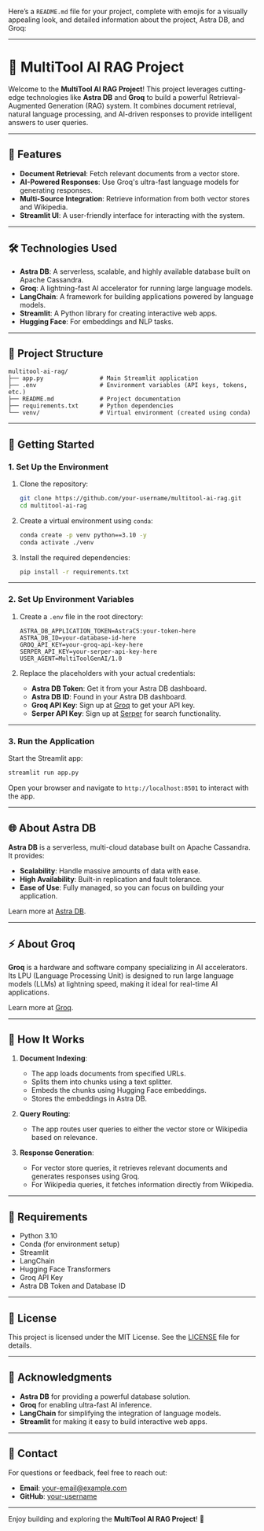 Here’s a `README.md` file for your project, complete with emojis for a visually appealing look, and detailed information about the project, Astra DB, and Groq:

---

# 🚀 MultiTool AI RAG Project

Welcome to the **MultiTool AI RAG Project**! This project leverages cutting-edge technologies like **Astra DB** and **Groq** to build a powerful Retrieval-Augmented Generation (RAG) system. It combines document retrieval, natural language processing, and AI-driven responses to provide intelligent answers to user queries.

---

## 🌟 Features

- **Document Retrieval**: Fetch relevant documents from a vector store.
- **AI-Powered Responses**: Use Groq's ultra-fast language models for generating responses.
- **Multi-Source Integration**: Retrieve information from both vector stores and Wikipedia.
- **Streamlit UI**: A user-friendly interface for interacting with the system.

---

## 🛠️ Technologies Used

- **Astra DB**: A serverless, scalable, and highly available database built on Apache Cassandra.
- **Groq**: A lightning-fast AI accelerator for running large language models.
- **LangChain**: A framework for building applications powered by language models.
- **Streamlit**: A Python library for creating interactive web apps.
- **Hugging Face**: For embeddings and NLP tasks.

---

## 📂 Project Structure

```
multitool-ai-rag/
├── app.py                # Main Streamlit application
├── .env                  # Environment variables (API keys, tokens, etc.)
├── README.md             # Project documentation
├── requirements.txt      # Python dependencies
└── venv/                 # Virtual environment (created using conda)
```

---

## 🚀 Getting Started

### 1. **Set Up the Environment**

1. Clone the repository:
   ```bash
   git clone https://github.com/your-username/multitool-ai-rag.git
   cd multitool-ai-rag
   ```

2. Create a virtual environment using `conda`:
   ```bash
   conda create -p venv python==3.10 -y
   conda activate ./venv
   ```

3. Install the required dependencies:
   ```bash
   pip install -r requirements.txt
   ```

---

### 2. **Set Up Environment Variables**

1. Create a `.env` file in the root directory:
   ```plaintext
   ASTRA_DB_APPLICATION_TOKEN=AstraCS:your-token-here
   ASTRA_DB_ID=your-database-id-here
   GROQ_API_KEY=your-groq-api-key-here
   SERPER_API_KEY=your-serper-api-key-here
   USER_AGENT=MultiToolGenAI/1.0
   ```

2. Replace the placeholders with your actual credentials:
   - **Astra DB Token**: Get it from your Astra DB dashboard.
   - **Astra DB ID**: Found in your Astra DB dashboard.
   - **Groq API Key**: Sign up at [Groq](https://groq.com/) to get your API key.
   - **Serper API Key**: Sign up at [Serper](https://serper.dev/) for search functionality.

---

### 3. **Run the Application**

Start the Streamlit app:
```bash
streamlit run app.py
```

Open your browser and navigate to `http://localhost:8501` to interact with the app.

---

## 🌐 About Astra DB

**Astra DB** is a serverless, multi-cloud database built on Apache Cassandra. It provides:
- **Scalability**: Handle massive amounts of data with ease.
- **High Availability**: Built-in replication and fault tolerance.
- **Ease of Use**: Fully managed, so you can focus on building your application.

Learn more at [Astra DB](https://astra.datastax.com/).

---

## ⚡ About Groq

**Groq** is a hardware and software company specializing in AI accelerators. Its LPU (Language Processing Unit) is designed to run large language models (LLMs) at lightning speed, making it ideal for real-time AI applications.

Learn more at [Groq](https://groq.com/).

---

## 📝 How It Works

1. **Document Indexing**:
   - The app loads documents from specified URLs.
   - Splits them into chunks using a text splitter.
   - Embeds the chunks using Hugging Face embeddings.
   - Stores the embeddings in Astra DB.

2. **Query Routing**:
   - The app routes user queries to either the vector store or Wikipedia based on relevance.

3. **Response Generation**:
   - For vector store queries, it retrieves relevant documents and generates responses using Groq.
   - For Wikipedia queries, it fetches information directly from Wikipedia.

---

## 📜 Requirements

- Python 3.10
- Conda (for environment setup)
- Streamlit
- LangChain
- Hugging Face Transformers
- Groq API Key
- Astra DB Token and Database ID

---

## 📄 License

This project is licensed under the MIT License. See the [LICENSE](LICENSE) file for details.

---

## 🙏 Acknowledgments

- **Astra DB** for providing a powerful database solution.
- **Groq** for enabling ultra-fast AI inference.
- **LangChain** for simplifying the integration of language models.
- **Streamlit** for making it easy to build interactive web apps.

---

## 📧 Contact

For questions or feedback, feel free to reach out:
- **Email**: your-email@example.com
- **GitHub**: [your-username](https://github.com/your-username)

---

Enjoy building and exploring the **MultiTool AI RAG Project**! 🎉
